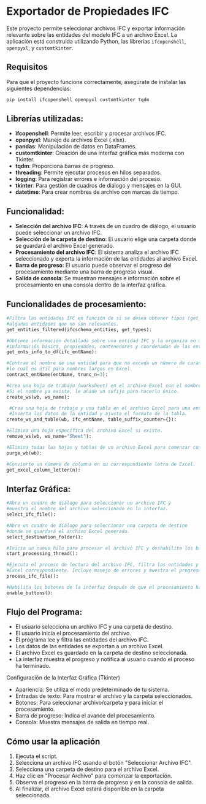# Exportador de Propiedades IFC

Este proyecto permite seleccionar archivos IFC y exportar información relevante sobre las entidades del modelo IFC a un archivo Excel. La aplicación está construida utilizando Python, las librerías `ifcopenshell`, `openpyxl`, y `customtkinter`.

## Requisitos

Para que el proyecto funcione correctamente, asegúrate de instalar las siguientes dependencias:

```bash
pip install ifcopenshell openpyxl customtkinter tqdm
```

## Librerías utilizadas:

- __ifcopenshell__: Permite leer, escribir y procesar archivos IFC.
- __openpyxl__: Manejo de archivos Excel (.xlsx).
- __pandas__: Manipulación de datos en DataFrames.
- __customtkinter__: Creación de una interfaz gráfica más moderna con Tkinter.
- __tqdm__: Proporciona barras de progreso.
- __threading__: Permite ejecutar procesos en hilos separados.
- __logging__: Para registrar errores e información del proceso.
- __tkinter__: Para gestión de cuadros de diálogo y mensajes en la GUI.
- __datetime__: Para crear nombres de archivo con marcas de tiempo.

## Funcionalidad:

- __Selección del archivo IFC__: A través de un cuadro de diálogo, el usuario puede seleccionar un archivo IFC.
- __Selección de la carpeta de destino__: El usuario elige una carpeta donde se guardará el archivo Excel generado.
- __Procesamiento del archivo IFC__: El sistema analiza el archivo IFC seleccionado y exporta la información de las entidades al archivo Excel.
- __Barra de progreso__: El usuario puede observar el progreso del procesamiento mediante una barra de progreso visual.
- __Salida de consola__: Se muestran mensajes e información sobre el procesamiento en una consola dentro de la interfaz gráfica.
  
## Funcionalidades de procesamiento:

```python
#Filtra las entidades IFC en función de si se desea obtener tipos (get_types=True) o no. Ignora
#algunas entidades que no son relevantes.
get_entities_filtered(ifcschema_entities, get_types):

#Obtiene información detallada sobre una entidad IFC y la organiza en un DataFrame. Extrae
#información básica, propiedades, contenedores y coordenadas de las entidades.
get_ents_info_to_df(ifc_entName): 

#Contrae el nombre de una entidad para que no exceda un número de caracteres,
#lo cual es útil para nombres largos en Excel.
contract_entName(entName, trunc_n=3):

#Crea una hoja de trabajo (worksheet) en el archivo Excel con el nombre proporcionado.
#Si el nombre ya existe, le añade un sufijo para hacerlo único.
create_ws(wb, ws_name):

 #Crea una hoja de trabajo y una tabla en el archivo Excel para una entidad IFC dada.
 #Inserta los datos de la entidad y ajusta el formato de la tabla.
create_ws_and_table(wb, ifc_entName, table_suffix_counter={}):

#Elimina una hoja específica del archivo Excel si existe.
remove_ws(wb, ws_name="Sheet"):

#Elimina todas las hojas y tablas de un archivo Excel para comenzar con una plantilla limpia.
purge_wb(wb):

#Convierte un número de columna en su correspondiente letra de Excel.
get_excel_column_letter(n): 
```

## Interfaz Gráfica:
```python
#Abre un cuadro de diálogo para seleccionar un archivo IFC y
#muestra el nombre del archivo seleccionado en la interfaz.
select_ifc_file(): 

#Abre un cuadro de diálogo para seleccionar una carpeta de destino
#donde se guardará el archivo Excel generado.
select_destination_folder():

#Inicia un nuevo hilo para procesar el archivo IFC y deshabilita los botones durante la ejecución.
start_processing_thread(): 

#Ejecuta el proceso de lectura del archivo IFC, filtra las entidades y crea el archivo
#Excel correspondiente. Incluye manejo de errores y muestra el progreso en la barra de progreso.
process_ifc_file(): 

#Habilita los botones de la interfaz después de que el procesamiento ha terminado.
enable_buttons(): 
```

## Flujo del Programa:

- El usuario selecciona un archivo IFC y una carpeta de destino.
- El usuario inicia el procesamiento del archivo.
- El programa lee y filtra las entidades del archivo IFC.
- Los datos de las entidades se exportan a un archivo Excel.
- El archivo Excel es guardado en la carpeta de destino seleccionada.
- La interfaz muestra el progreso y notifica al usuario cuando el proceso ha terminado.
  
Configuración de la Interfaz Gráfica (Tkinter)
- Apariencia: Se utiliza el modo predeterminado de tu sistema.
- Entradas de texto: Para mostrar el archivo y la carpeta seleccionados.
- Botones: Para seleccionar archivo/carpeta y para iniciar el procesamiento.
- Barra de progreso: Indica el avance del procesamiento.
- Consola: Muestra mensajes de salida en tiempo real.

## Cómo usar la aplicación

1. Ejecuta el script.
2. Selecciona un archivo IFC usando el botón "Seleccionar Archivo IFC".
3. Selecciona una carpeta de destino para el archivo Excel.
4. Haz clic en "Procesar Archivo" para comenzar la exportación.
5. Observa el progreso en la barra de progreso y en la consola de salida.
6. Al finalizar, el archivo Excel estará disponible en la carpeta seleccionada.

